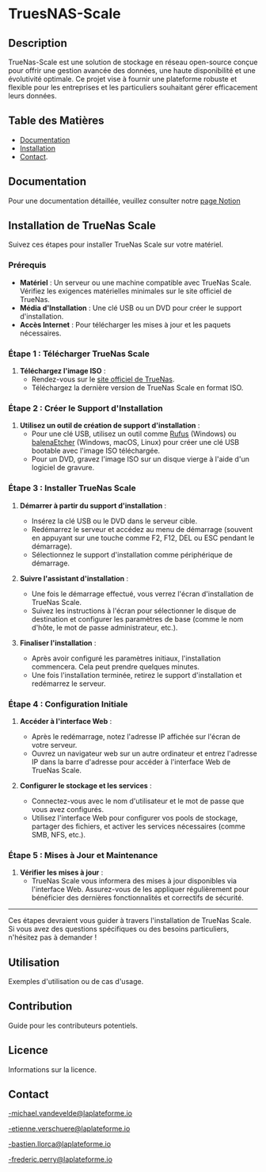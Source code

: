 # TruesNAS-Scale

## Description

TrueNas-Scale est une solution de stockage en réseau open-source conçue pour offrir une gestion avancée des données, une haute disponibilité et une évolutivité optimale. Ce projet vise à fournir une plateforme robuste et flexible pour les entreprises et les particuliers souhaitant gérer efficacement leurs données.

## Table des Matières

- [Documentation](#documentation)
- [Installation](#installation)
- [Contact](#contact).

## Documentation

Pour une documentation détaillée, veuillez consulter notre [page Notion](https://drive.google.com/file/d/1mSBjQIoPwNEK5Wa9mLooxutCwuhf7et8/view?usp=sharing.)

## Installation de TrueNas Scale

Suivez ces étapes pour installer TrueNas Scale sur votre matériel.

### Prérequis

- **Matériel** : Un serveur ou une machine compatible avec TrueNas Scale. Vérifiez les exigences matérielles minimales sur le site officiel de TrueNas.
- **Média d'Installation** : Une clé USB ou un DVD pour créer le support d'installation.
- **Accès Internet** : Pour télécharger les mises à jour et les paquets nécessaires.

### Étape 1 : Télécharger TrueNas Scale

1. **Téléchargez l'image ISO** :
   - Rendez-vous sur le [site officiel de TrueNas](https://www.truenas.com/truenas-scale/).
   - Téléchargez la dernière version de TrueNas Scale en format ISO.

### Étape 2 : Créer le Support d'Installation

1. **Utilisez un outil de création de support d'installation** :
   - Pour une clé USB, utilisez un outil comme [Rufus](https://rufus.ie/) (Windows) ou [balenaEtcher](https://www.balena.io/etcher/) (Windows, macOS, Linux) pour créer une clé USB bootable avec l'image ISO téléchargée.
   - Pour un DVD, gravez l'image ISO sur un disque vierge à l'aide d'un logiciel de gravure.

### Étape 3 : Installer TrueNas Scale

1. **Démarrer à partir du support d'installation** :
   - Insérez la clé USB ou le DVD dans le serveur cible.
   - Redémarrez le serveur et accédez au menu de démarrage (souvent en appuyant sur une touche comme F2, F12, DEL ou ESC pendant le démarrage).
   - Sélectionnez le support d'installation comme périphérique de démarrage.

2. **Suivre l'assistant d'installation** :
   - Une fois le démarrage effectué, vous verrez l'écran d'installation de TrueNas Scale.
   - Suivez les instructions à l'écran pour sélectionner le disque de destination et configurer les paramètres de base (comme le nom d'hôte, le mot de passe administrateur, etc.).

3. **Finaliser l'installation** :
   - Après avoir configuré les paramètres initiaux, l'installation commencera. Cela peut prendre quelques minutes.
   - Une fois l'installation terminée, retirez le support d'installation et redémarrez le serveur.

### Étape 4 : Configuration Initiale

1. **Accéder à l'interface Web** :
   - Après le redémarrage, notez l'adresse IP affichée sur l'écran de votre serveur.
   - Ouvrez un navigateur web sur un autre ordinateur et entrez l'adresse IP dans la barre d'adresse pour accéder à l'interface Web de TrueNas Scale.

2. **Configurer le stockage et les services** :
   - Connectez-vous avec le nom d'utilisateur et le mot de passe que vous avez configurés.
   - Utilisez l'interface Web pour configurer vos pools de stockage, partager des fichiers, et activer les services nécessaires (comme SMB, NFS, etc.).

### Étape 5 : Mises à Jour et Maintenance

1. **Vérifier les mises à jour** :
   - TrueNas Scale vous informera des mises à jour disponibles via l'interface Web. Assurez-vous de les appliquer régulièrement pour bénéficier des dernières fonctionnalités et correctifs de sécurité.

---

Ces étapes devraient vous guider à travers l'installation de TrueNas Scale. Si vous avez des questions spécifiques ou des besoins particuliers, n'hésitez pas à demander !

## Utilisation

Exemples d'utilisation ou de cas d'usage.

## Contribution

Guide pour les contributeurs potentiels.

## Licence

Informations sur la licence.

## Contact

-michael.vandevelde@laplateforme.io

-etienne.verschuere@laplateforme.io

-bastien.llorca@laplateforme.io

-frederic.perry@laplateforme.io
